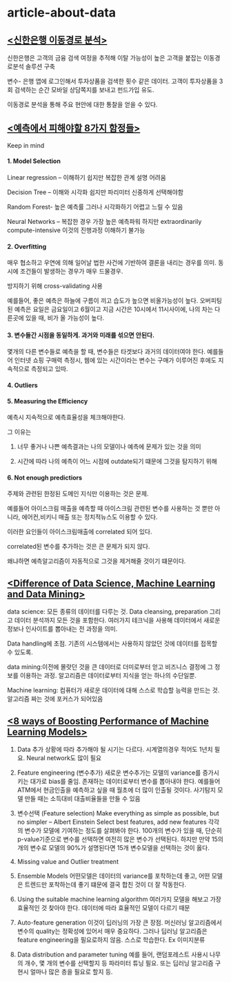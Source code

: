# article-about-data

## [<신한은행 이동경로 분석>](http://www.fntimes.com/html/view.php?ud=201803190023486486dd55077bc2_18)

신한은행은 고객의 금융 검색 여정을 추적해 이탈 가능성이 높은 고객을 붙잡는 이동경로분석 솔루션 구축

변수- 은행 앱에 로그인해서 투자상품을 검색한 횟수 같은 데이터. 고객이 투자상품을 3회 검색하는 순간 모바일 상담쪽지를 보내고 펀드가입 유도.

이동경로 분석을 통해 주요 현안에 대한 통찰을 얻을 수 있다.

## [<예측에서 피해야할 8가지 함정들>](https://www.kdnuggets.com/2018/03/8-common-pitfalls-ruin-prediction.html)

Keep in mind

#### 1.	Model Selection
Linear regression – 이해하기 쉽지만 복잡한 관계 설명 어려움

Decision Tree – 이해와 시각화 쉽지만 파리미터 신중하게 선택해야함

Random Forest- 높은 예측률 그러나 시각화하기 어렵고 느릴 수 있음

Neural Networks – 복잡한 경우 가장 높은 예측파워 하지만 extraordinarily compute-intensive 이것의 진행과정 이해하기 불가능

#### 2.	Overfitting

매우 협소하고 우연에 의해 일어날 법한 사건에 기반하여 결론을 내리는 경우를 의미. 동시에 조건들이 발생하는 경우가 매우 드물경우.

방지하기 위해 cross-validating 사용

예를들어, 좋은 예측은 하늘에 구름이 끼고 습도가 높으면 비올가능성이 높다. 오버피팅된 예측은 요일은 금요일이고 6월이고 지금 시간은 10시에서 11시사이에, 나의 차는 다른곳에 있을 때, 비가 올 가능성이 높다.

#### 3.	변수들간 시점을 동일하게. 과거와 미래를 섞으면 안된다.
몇개의 다른 변수들로 예측을 할 때, 변수들은 타겟보다 과거의 데이터여야 한다.
예를들어 인터넷 쇼핑 구매력 측정시, 웹에 있는 시간이라는 변수는 구매가 이루어진 후에도 지속적으로 측정되고 있따.

#### 4.	Outliers

#### 5.	Measuring the Efficiency
예측시 지속적으로 예측효율성을 체크해야한다.

그 이유는

1.	너무 좋거나 나쁜 예측결과는 나의 모델이나 예측에 문제가 있는 것을 의미

2.	시간에 따라 나의 예측이 어느 시점에 outdate되기 떄문에 그것을 탐지하기 위해

#### 6.	Not enough predictiors
주제와 관련된 한정된 도메인 지식만 이용하는 것은 문제. 

예를들어 아이스크림 매출을 예측할 때 아이스크림 관련된 변수를 사용하는 것 뿐만 아니라, 에어컨,비키니 매출 또는 정치적뉴스도 이용할 수 있다.

이러한 요인들이 아이스크림매출에 correlated 되어 있다. 

correlated된 변수를 추가하는 것은 큰 문제가 되지 않다. 

왜냐하면 예측알고리즘이 자동적으로 그것을 제거해줄 것이기 떄문이다.


## [<Difference of Data Science, Machine Learning and Data Mining>](https://www.datasciencecentral.com/profiles/blogs/difference-of-data-science-machine-learning-and-data-mining?utm_content=buffer724b0&utm_medium=social&utm_source=plus.google.com&utm_campaign=buffer)

data science: 모든 종류의 데이터를 다루는 것. Data cleansing, preparation 그리고 데이터 분석까지 모든 것을 포함한다. 여러가지 테크닉을 사용해 데이터에서 새로운 정보나 인사이트를 뽑아내는 전 과정을 의미. 

Data handling에 초점. 기존의 시스템에서는 사용하지 않았던 것에 데이터를 접목할 수 있도록.

data mining:이전에 몰랏던 것을 큰 데이터로 더미로부터 얻고 비즈니스 결정에 그 정보를 이용하는 과정. 알고리즘은 데이터로부터 지식을 얻는 하나의 수단일뿐.

Machine learning: 컴퓨터가 새로운 데이터에 대해 스스로 학습할 능력을 만드는 것. 알고리즘 짜는 것에 포커스가 되어있음


## [<8 ways of Boosting Performance of Machine Learning Models>](http://houseofbots.com/news-detail/2520-4-8-ways-of-boosting-performance-of-machine-learning-models)

1.	Data 추가
상황에 따라 추가해야 될 시기는 다르다. 시계열의경우 적어도 1년치 필요. Neural network도 많이 필요

2.	Feature engineering (변수추가)
새로운 변수추가는 모델의 variance를 증가시키는 대가로 bias를 줄임.
존재하는 데이터로부터 변수를 뽑아내야 한다. 예를들어 ATM에서 현금인출을 예측하고 싶을 때 월초에 더 많이 인출될 것이다. 사기탐지 모델 만들 때는 소득대비 대출비율들을 만들 수 있음

3.	변수선택 (Feature selection)
Make everything as simple as possible, but no simpler – Albert Einstein
Select best features, add new features
각각의 변수가 모델에 기여하는 정도를 살펴봐야 한다.
100개의 변수가 있을 때, 단순히 p-value기준으로 변수를 선택하면 여전히 많은 변수가 선택된다. 하지만 만약 15의 개의 변수로 모델의 90%가 설명된다면 15개 변수모델을 선택하는 것이 옳다.

4.	Missing value and Outlier treatment

5.	Ensemble Models
어떤모델은 데이터의 variance를 포착하는데 좋고, 어떤 모델은 트렌드만 포착하는데 좋기 떄문에 결국 합친 것이 더 잘 작동한다.

6.	Using the suitable machine learning algorithm
여러가지 모델을 해보고 가장 효율적인 것 찾아야 한다. 데이터에 따라 효율적인 모델이 다르기 때문

7.	Auto-feature generation
이것이 딥러닝의 가장 큰 장점. 머신러닝 알고리즘에서 변수의 quality는 정확성에 있어서 매우 중요하다. 그러나 딥러닝 알고리즘은 feature engineering을 필요로하지 않음. 스스로 학습한다. Ex 이미지분류

8.	Data distribution and parameter tuning
예를 들어, 랜덤포레스트 사용시 나무의 개수, 몇 개의 변수를 선택할지 등 파라미터 튜닝 필요. 또는 딥러닝 알고리즘 구현시 얼마나 많은 층을 필요로 할지 등.


